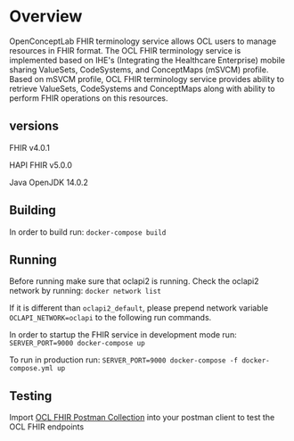 # Overview

OpenConceptLab FHIR terminology service allows OCL users to manage resources in FHIR format. The OCL FHIR terminology service is implemented based on IHE's (Integrating the Healthcare Enterprise) mobile sharing ValueSets, CodeSystems, and ConceptMaps (mSVCM) profile. Based on mSVCM profile, OCL FHIR terminology service provides ability to retrieve ValueSets, CodeSystems and ConceptMaps along with ability to perform FHIR operations on this resources.

## versions
FHIR        v4.0.1

HAPI FHIR   v5.0.0

Java        OpenJDK 14.0.2

## Building

In order to build run: `docker-compose build`

## Running

Before running make sure that oclapi2 is running. Check the oclapi2 network by running: `docker network list`

If it is different than `oclapi2_default`, please prepend network variable `OCLAPI_NETWORK=oclapi` to the following run commands.

In order to startup the FHIR service in development mode run: `SERVER_PORT=9000 docker-compose up`

To run in production run: `SERVER_PORT=9000 docker-compose -f docker-compose.yml up`

## Testing
Import [OCL FHIR Postman Collection](https://www.postman.com/collections/e7ff349688c4c10f474a) into your postman client to test the OCL FHIR endpoints 
